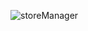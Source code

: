 ![storeManager](https://user-images.githubusercontent.com/89083420/185932050-975e80aa-bf6d-4c0a-a3c2-c25f47339be3.gif)
